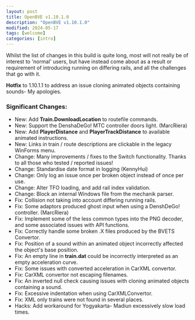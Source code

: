 ```yaml
---
layout: post
title: OpenBVE v1.10.1.0
description: "OpenBVE v1.10.1.0"
modified: 2024-05-17
tags: [welcome]
categories: [intro]
---
```


Whilst the list of changes in this build is quite long, most will not really be of interest to 'normal' users, but have instead come about as a result or requirement of introducing running on differing rails, and all the challenges that go with it.

**Hotfix** to 1.10.1.1 to address an issue cloning animated objects containing sounds- My apologies.


### Significant Changes:
* New: Add **Train.DownloadLocation** to routefile commands.
* New: Support the DenshaDeGo! MTC controller doors light. (MarcRiera)
* New: Add **PlayerDistance** and **PlayerTrackDistance** to available animated instructions.
* New: Links in train / route descriptions are clickable in the legacy WinForms menu.
* Change: Many improvements / fixes to the Switch functionality. Thanks to all those who tested / reported issues!
* Change: Standardise date format in logging (KennyHui)
* Change: Only log an issue once per broken object instead of once per use.
* Change: Alter TFO loading, and add rail index validation.
* Change: Block an internal Windows file from the mechanik parser.
* Fix: Collision not taking into account differing running rails.
* Fix: Some adaptors produced ghost input when using a DenshDeGo! controller. (MarcRiera)
* Fix: Implement some of the less common types into the PNG decoder, and some associated issues with API functions.
* Fix: Correctly handle some broken .X files produced by the BVETS Convertor.
* Fix: Position of a sound within an animated object incorrectly affected the object's base position.
* Fix: An empty line in **train.dat** could be incorrectly interpreted as an empty acceleration curve.
* Fix: Some issues with converted acceleration in CarXML convertor.
* Fix: CarXML convertor not escaping filenames.
* Fix: An inverted null check causing issues with cloning animated objects containing a sound.
* Fix: Excessive indentation when using CarXMLConvertor.
* Fix: XML only trains were not found in several places.
* Hacks: Add workaround for Yogyakarta- Madiun excessively slow load times.